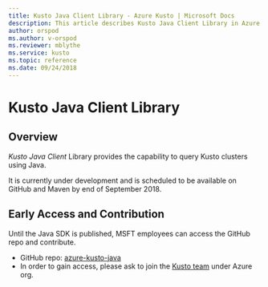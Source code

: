 ```yaml
---
title: Kusto Java Client Library - Azure Kusto | Microsoft Docs
description: This article describes Kusto Java Client Library in Azure Kusto.
author: orspod
ms.author: v-orspod
ms.reviewer: mblythe
ms.service: kusto
ms.topic: reference
ms.date: 09/24/2018
---
```

# Kusto Java Client Library

## Overview

*Kusto Java Client* Library provides the capability to query Kusto clusters using Java.

It is currently under development and is scheduled to be available on GitHub and Maven by end of September 2018.

## Early Access and Contribution

Until the Java SDK is published, MSFT employees can access the GitHub repo and contribute.
* GitHub repo: [azure-kusto-java](https://github.com/Azure/azure-kusto-java)
* In order to gain access, please ask to join the [Kusto team](https://github.com/orgs/Azure/teams/kusto) under Azure org.
